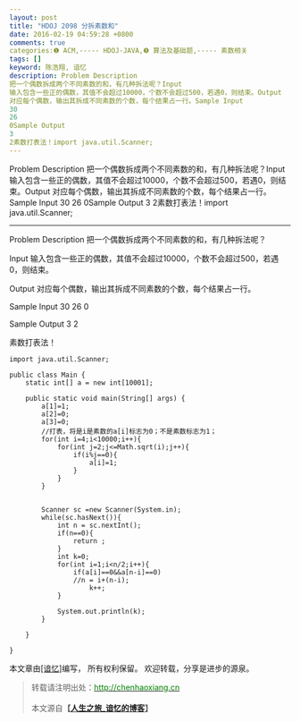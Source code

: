 ```yaml
---
layout: post
title: "HDOJ 2098 分拆素数和"
date: 2016-02-19 04:59:28 +0800
comments: true
categories:❶ ACM,----- HDOJ-JAVA,❺ 算法及基础题,----- 素数相关
tags: []
keyword: 陈浩翔, 谙忆
description: Problem Description 
把一个偶数拆成两个不同素数的和，有几种拆法呢？Input 
输入包含一些正的偶数，其值不会超过10000，个数不会超过500，若遇0，则结束。Output 
对应每个偶数，输出其拆成不同素数的个数，每个结果占一行。Sample Input 
30 
26 
0Sample Output 
3 
2素数打表法！import java.util.Scanner; 
---
```



Problem Description 
把一个偶数拆成两个不同素数的和，有几种拆法呢？Input 
输入包含一些正的偶数，其值不会超过10000，个数不会超过500，若遇0，则结束。Output 
对应每个偶数，输出其拆成不同素数的个数，每个结果占一行。Sample Input 
30 
26 
0Sample Output 
3 
2素数打表法！import java.util.Scanner;
<!-- more -->
----------

Problem Description
把一个偶数拆成两个不同素数的和，有几种拆法呢？
 

Input
输入包含一些正的偶数，其值不会超过10000，个数不会超过500，若遇0，则结束。
 

Output
对应每个偶数，输出其拆成不同素数的个数，每个结果占一行。
 

Sample Input
30
26
0
 

Sample Output
3
2

素数打表法！

```
import java.util.Scanner;

public class Main {
    static int[] a = new int[10001];
    
    public static void main(String[] args) {
        a[1]=1;
        a[2]=0;
        a[3]=0;
        //打表，将是i是素数的a[i]标志为0；不是素数标志为1；
        for(int i=4;i<10000;i++){
            for(int j=2;j<=Math.sqrt(i);j++){
                if(i%j==0){
                    a[i]=1;
                }
            }
        }
        
        
        Scanner sc =new Scanner(System.in);
        while(sc.hasNext()){
            int n = sc.nextInt();
            if(n==0){
                return ;
            }
            int k=0;
            for(int i=1;i<n/2;i++){
                if(a[i]==0&&a[n-i]==0)
                //n = i+(n-i);
                    k++;
            }
            
            System.out.println(k);
        }
        
    }

}

```

本文章由<a href="http://chenhaoxiang.cn/">[谙忆]</a>编写， 所有权利保留。 
欢迎转载，分享是进步的源泉。
<blockquote cite='陈浩翔'>
<p background-color='#D3D3D3'>转载请注明出处：<a href='http://chenhaoxiang.cn'><font color="green">http://chenhaoxiang.cn</font></a><br><br>
本文源自<strong>【<a href='http://chenhaoxiang.cn' target='_blank'>人生之旅_谙忆的博客</a>】</strong></p>
</blockquote>
